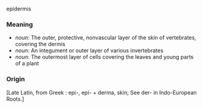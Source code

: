 epidermis
### Meaning
+ _noun_: The outer, protective, nonvascular layer of the skin of vertebrates, covering the dermis
+ _noun_: An integument or outer layer of various invertebrates
+ _noun_: The outermost layer of cells covering the leaves and young parts of a plant

### Origin

[Late Latin, from Greek : epi-, epi- + derma, skin; See der- in Indo-European Roots.]
